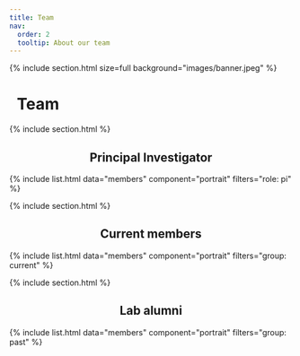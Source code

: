 ```yaml
---
title: Team
nav:
  order: 2
  tooltip: About our team
---
```

{% include section.html size=full background="images/banner.jpeg" %}
# <i class="fa-solid fa-users"></i>&nbsp;&nbsp;Team

{% include section.html %}

<h2 style="text-align: center;">Principal Investigator</h2> 

{%
  include list.html
  data="members"
  component="portrait"
  filters="role: pi"
%}

{% include section.html %}

<h2 style="text-align: center;">Current members</h2>

{%
  include list.html
  data="members"
  component="portrait"
  filters="group: current"
%}


{% include section.html %}

<h2 style="text-align: center;">Lab alumni</h2>

{%
  include list.html
  data="members"
  component="portrait"
  filters="group: past"
%}


